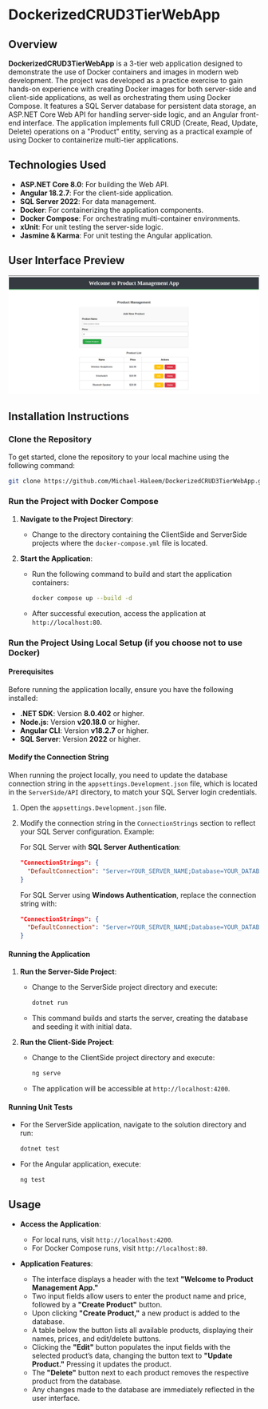 # DockerizedCRUD3TierWebApp

## Overview

**DockerizedCRUD3TierWebApp** is a 3-tier web application designed to demonstrate the use of Docker containers and images in modern web development. The project was developed as a practice exercise to gain hands-on experience with creating Docker images for both server-side and client-side applications, as well as orchestrating them using Docker Compose. It features a SQL Server database for persistent data storage, an ASP.NET Core Web API for handling server-side logic, and an Angular front-end interface. The application implements full CRUD (Create, Read, Update, Delete) operations on a "Product" entity, serving as a practical example of using Docker to containerize multi-tier applications.

## Technologies Used

- **ASP.NET Core 8.0**: For building the Web API.
- **Angular 18.2.7**: For the client-side application.
- **SQL Server 2022**: For data management.
- **Docker**: For containerizing the application components.
- **Docker Compose**: For orchestrating multi-container environments.
- **xUnit**: For unit testing the server-side logic.
- **Jasmine & Karma**: For unit testing the Angular application.

## User Interface Preview

![User Interface](ClientSide/public/UI.png)

## Installation Instructions

### Clone the Repository

To get started, clone the repository to your local machine using the following command:

```bash
git clone https://github.com/Michael-Haleem/DockerizedCRUD3TierWebApp.git
```

### Run the Project with Docker Compose

1. **Navigate to the Project Directory**:
   - Change to the directory containing the ClientSide and ServerSide projects where the `docker-compose.yml` file is located.

2. **Start the Application**:
   - Run the following command to build and start the application containers:
     ```bash
     docker compose up --build -d
     ```
   - After successful execution, access the application at `http://localhost:80`.

### Run the Project Using Local Setup (if you choose not to use Docker)

#### Prerequisites

Before running the application locally, ensure you have the following installed:

- **.NET SDK**: Version **8.0.402** or higher.
- **Node.js**: Version **v20.18.0** or higher.
- **Angular CLI**: Version **v18.2.7** or higher.
- **SQL Server**: Version **2022** or higher.

#### Modify the Connection String

When running the project locally, you need to update the database connection string in the `appsettings.Development.json` file, which is located in the `ServerSide/API` directory, to match your SQL Server login credentials.

1. Open the `appsettings.Development.json` file.
2. Modify the connection string in the `ConnectionStrings` section to reflect your SQL Server configuration. Example:

   For SQL Server with **SQL Server Authentication**:
   ```json
   "ConnectionStrings": {
     "DefaultConnection": "Server=YOUR_SERVER_NAME;Database=YOUR_DATABASE_NAME;User Id=YOUR_USERNAME;Password=YOUR_PASSWORD;TrustServerCertificate=True;"
   }
   ```

   For SQL Server using **Windows Authentication**, replace the connection string with:
   ```json
   "ConnectionStrings": {
     "DefaultConnection": "Server=YOUR_SERVER_NAME;Database=YOUR_DATABASE_NAME;Trusted_Connection=True;TrustServerCertificate=True;"
   }
   ```

#### Running the Application

1. **Run the Server-Side Project**:
   - Change to the ServerSide project directory and execute:
     ```bash
     dotnet run
     ```
   - This command builds and starts the server, creating the database and seeding it with initial data.

2. **Run the Client-Side Project**:
   - Change to the ClientSide project directory and execute:
     ```bash
     ng serve
     ```
   - The application will be accessible at `http://localhost:4200`.

#### Running Unit Tests

- For the ServerSide application, navigate to the solution directory and run:
  ```bash
  dotnet test
  ```
- For the Angular application, execute:
  ```bash
  ng test
  ```

## Usage

- **Access the Application**:
  - For local runs, visit `http://localhost:4200`.
  - For Docker Compose runs, visit `http://localhost:80`.

- **Application Features**:
  - The interface displays a header with the text **"Welcome to Product Management App."**
  - Two input fields allow users to enter the product name and price, followed by a **"Create Product"** button.
  - Upon clicking **"Create Product,"** a new product is added to the database.
  - A table below the button lists all available products, displaying their names, prices, and edit/delete buttons.
  - Clicking the **"Edit"** button populates the input fields with the selected product’s data, changing the button text to **"Update Product."** Pressing it updates the product.
  - The **"Delete"** button next to each product removes the respective product from the database.
  - Any changes made to the database are immediately reflected in the user interface.

